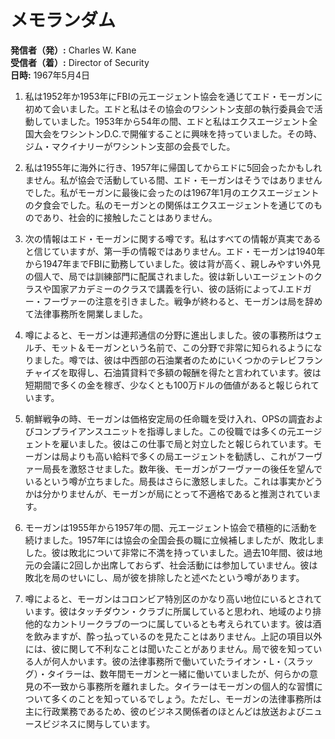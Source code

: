 # メモランダム

**発信者（発）:** Charles W. Kane  
**受信者（着）:** Director of Security  
**日時:** 1967年5月4日  

1. 私は1952年か1953年にFBIの元エージェント協会を通じてエド・モーガンに初めて会いました。エドと私はその協会のワシントン支部の執行委員会で活動していました。1953年から54年の間、エドと私はエクスエージェント全国大会をワシントンD.C.で開催することに興味を持っていました。その時、ジム・マクイナリーがワシントン支部の会長でした。

2. 私は1955年に海外に行き、1957年に帰国してからエドに5回会ったかもしれません。私が協会で活動している間、エド・モーガンはそうではありませんでした。私がモーガンに最後に会ったのは1967年1月のエクスエージェントの夕食会でした。私のモーガンとの関係はエクスエージェントを通じてのものであり、社会的に接触したことはありません。

3. 次の情報はエド・モーガンに関する噂です。私はすべての情報が真実であると信じていますが、第一手の情報ではありません。エド・モーガンは1940年から1947年までFBIに勤務していました。彼は背が高く、親しみやすい外見の個人で、局では訓練部門に配属されました。彼は新しいエージェントのクラスや国家アカデミーのクラスで講義を行い、彼の話術によってJ.エドガー・フーヴァーの注意を引きました。戦争が終わると、モーガンは局を辞めて法律事務所を開業しました。

4. 噂によると、モーガンは連邦通信の分野に進出しました。彼の事務所はウェルチ、モット＆モーガンという名前で、この分野で非常に知られるようになりました。噂では、彼は中西部の石油業者のためにいくつかのテレビフランチャイズを取得し、石油賃貸料で多額の報酬を得たと言われています。彼は短期間で多くの金を稼ぎ、少なくとも100万ドルの価値があると報じられています。

5. 朝鮮戦争の時、モーガンは価格安定局の任命職を受け入れ、OPSの調査およびコンプライアンスユニットを指導しました。この役職では多くの元エージェントを雇いました。彼はこの仕事で局と対立したと報じられています。モーガンは局よりも高い給料で多くの局エージェントを勧誘し、これがフーヴァー局長を激怒させました。数年後、モーガンがフーヴァーの後任を望んでいるという噂が立ちました。局長はさらに激怒しました。これは事実かどうかは分かりませんが、モーガンが局にとって不適格であると推測されています。

6. モーガンは1955年から1957年の間、元エージェント協会で積極的に活動を続けました。1957年には協会の全国会長の職に立候補しましたが、敗北しました。彼は敗北について非常に不満を持っていました。過去10年間、彼は地元の会議に2回しか出席しておらず、社会活動には参加していません。彼は敗北を局のせいにし、局が彼を排除したと述べたという噂があります。

7. 噂によると、モーガンはコロンビア特別区のかなり高い地位にいるとされています。彼はタッチダウン・クラブに所属していると思われ、地域のより排他的なカントリークラブの一つに属しているとも考えられています。彼は酒を飲みますが、酔っ払っているのを見たことはありません。上記の項目以外には、彼に関して不利なことは聞いたことがありません。局で彼を知っている人が何人かいます。彼の法律事務所で働いていたライオン・L・（スラッグ）・タイラーは、数年間モーガンと一緒に働いていましたが、何らかの意見の不一致から事務所を離れました。タイラーはモーガンの個人的な習慣について多くのことを知っているでしょう。ただし、モーガンの法律事務所は主に行政業務であるため、彼のビジネス関係者のほとんどは放送およびニュースビジネスに関与しています。